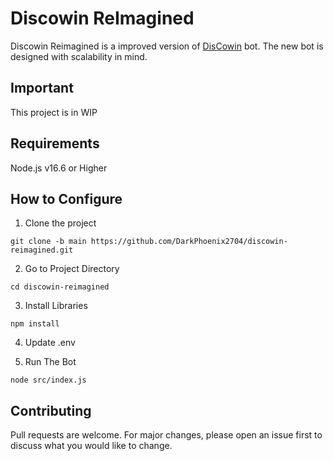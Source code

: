 # Discowin ReImagined

Discowin Reimagined is a improved version of [DisCowin](https://github.com/darkphoenix2704/discowin) bot. The new bot is designed with scalability in mind.

## Important

This project is in WIP

## Requirements

Node.js v16.6 or Higher

## How to Configure

1. Clone the project

```
git clone -b main https://github.com/DarkPhoenix2704/discowin-reimagined.git
```

2. Go to Project Directory

```
cd discowin-reimagined
```

3. Install Libraries

```
npm install
```

4. Update .env

5. Run The Bot

```
node src/index.js
```

## Contributing

Pull requests are welcome. For major changes, please open an issue first to discuss what you would like to change.
